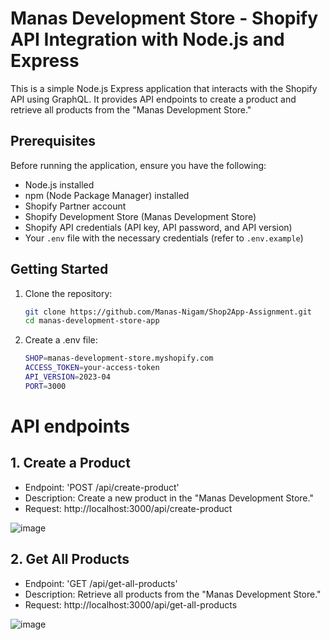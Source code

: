 # Manas Development Store - Shopify API Integration with Node.js and Express

This is a simple Node.js Express application that interacts with the Shopify API using GraphQL. It provides API endpoints to create a product and retrieve all products from the "Manas Development Store."

## Prerequisites

Before running the application, ensure you have the following:

- Node.js installed
- npm (Node Package Manager) installed
- Shopify Partner account
- Shopify Development Store (Manas Development Store)
- Shopify API credentials (API key, API password, and API version)
- Your `.env` file with the necessary credentials (refer to `.env.example`)

## Getting Started

1. Clone the repository:

   ```bash
   git clone https://github.com/Manas-Nigam/Shop2App-Assignment.git
   cd manas-development-store-app
   ```
   
2. Create a .env file:
    
   ```sh
   SHOP=manas-development-store.myshopify.com
   ACCESS_TOKEN=your-access-token
   API_VERSION=2023-04
   PORT=3000
   ```
   
# API endpoints


## 1. Create a Product

- Endpoint: 'POST /api/create-product'
- Description: Create a new product in the "Manas Development Store."
- Request: http://localhost:3000/api/create-product

![image](https://github.com/Manas-Nigam/Shop2App-Assignment/assets/82052968/a1a12ba6-b69a-4fd5-a31e-258cdd00767b)


## 2. Get All Products

- Endpoint: 'GET /api/get-all-products'
- Description: Retrieve all products from the "Manas Development Store."
- Request: http://localhost:3000/api/get-all-products


![image](https://github.com/Manas-Nigam/Shop2App-Assignment/assets/82052968/10a3a947-0995-4d0b-b627-75cb821672b4)

